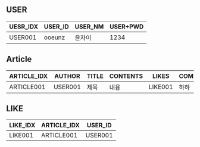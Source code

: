 ## USER
| UESR_IDX | USER_ID | USER_NM | USER+PWD |
|----|---------|---------|----------|
| USER001 | ooeunz | 윤자이 | 1234 |

## Article
| ARTICLE_IDX| AUTHOR | TITLE | CONTENTS | LIKES | COMMENT|
|--------|-------|-------|----------|---------|------|
| ARTICLE001 | USER001 | 제목 | 내용 | LIKE001 | 하하 |

## LIKE
| LIKE_IDX | ARTICLE_IDX | USER_ID|
|-----|-----------|--------|
| LIKE001 | ARTICLE001 | USER001 |